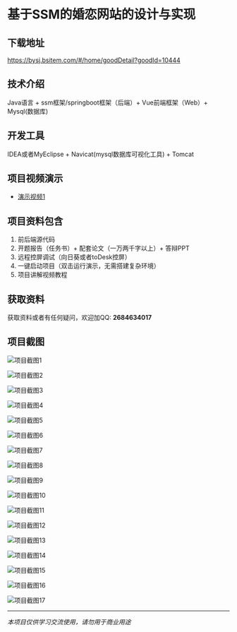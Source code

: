 # 基于SSM的婚恋网站的设计与实现

## 下载地址
https://bysj.bsitem.com/#/home/goodDetail?goodId=10444

## 技术介绍
Java语言 + ssm框架/springboot框架（后端）+ Vue前端框架（Web）+ Mysql(数据库)

## 开发工具
IDEA或者MyEclipse + Navicat(mysql数据库可视化工具) + Tomcat

## 项目视频演示
- [演示视频1](https://graduation-images.oss-cn-beijing.aliyuncs.com/videos/828%E5%A5%97ssm%E5%BD%95%E5%83%8F/10444_ssm288%E5%9F%BA%E4%BA%8ESSM%E7%9A%84%E5%A9%9A%E6%81%8B%E7%BD%91%E7%AB%99%E7%9A%84%E8%AE%BE%E8%AE%A1%E4%B8%8E%E5%AE%9E%E7%8E%B0%2Bvue%E5%BD%95%E5%83%8F.mp4)

## 项目资料包含
1. 前后端源代码
2. 开题报告（任务书）+ 配套论文（一万两千字以上）+ 答辩PPT
3. 远程控屏调试（向日葵或者toDesk控屏）
4. 一键启动项目（双击运行演示，无需搭建复杂环境）
5. 项目讲解视频教程

## 获取资料
获取资料或者有任何疑问，欢迎加QQ: **2684634017**

## 项目截图
![项目截图1](https://graduation-images.oss-cn-beijing.aliyuncs.com/图片/10444/毕设论坛项目主图.jpg)

![项目截图2](https://graduation-images.oss-cn-beijing.aliyuncs.com/图片/10444/1.png)

![项目截图3](https://graduation-images.oss-cn-beijing.aliyuncs.com/图片/10444/2.png)

![项目截图4](https://graduation-images.oss-cn-beijing.aliyuncs.com/图片/10444/3.png)

![项目截图5](https://graduation-images.oss-cn-beijing.aliyuncs.com/图片/10444/4.png)

![项目截图6](https://graduation-images.oss-cn-beijing.aliyuncs.com/图片/10444/5.png)

![项目截图7](https://graduation-images.oss-cn-beijing.aliyuncs.com/图片/10444/6.png)

![项目截图8](https://graduation-images.oss-cn-beijing.aliyuncs.com/图片/10444/7.png)

![项目截图9](https://graduation-images.oss-cn-beijing.aliyuncs.com/图片/10444/8.png)

![项目截图10](https://graduation-images.oss-cn-beijing.aliyuncs.com/图片/10444/9.png)

![项目截图11](https://graduation-images.oss-cn-beijing.aliyuncs.com/图片/10444/10.png)

![项目截图12](https://graduation-images.oss-cn-beijing.aliyuncs.com/图片/10444/11.png)

![项目截图13](https://graduation-images.oss-cn-beijing.aliyuncs.com/图片/10444/12.png)

![项目截图14](https://graduation-images.oss-cn-beijing.aliyuncs.com/图片/10444/13.png)

![项目截图15](https://graduation-images.oss-cn-beijing.aliyuncs.com/图片/10444/14.png)

![项目截图16](https://graduation-images.oss-cn-beijing.aliyuncs.com/图片/10444/15.png)

![项目截图17](https://graduation-images.oss-cn-beijing.aliyuncs.com/图片/10444/16.png)

---
*本项目仅供学习交流使用，请勿用于商业用途*
